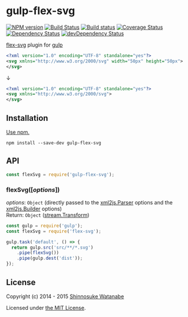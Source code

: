 # gulp-flex-svg

[![NPM version](https://img.shields.io/npm/v/gulp-flex-svg.svg)](https://www.npmjs.com/package/gulp-flex-svg)
[![Build Status](https://travis-ci.org/shinnn/gulp-flex-svg.svg?branch=master)](https://travis-ci.org/shinnn/gulp-flex-svg)
[![Build status](https://ci.appveyor.com/api/projects/status/7t6wot5vv49423h5?svg=true)](https://ci.appveyor.com/project/ShinnosukeWatanabe/gulp-flex-svg)
[![Coverage Status](https://img.shields.io/coveralls/shinnn/gulp-flex-svg.svg)](https://coveralls.io/r/shinnn/gulp-flex-svg)
[![Dependency Status](https://img.shields.io/david/shinnn/gulp-flex-svg.svg?label=deps)](https://david-dm.org/shinnn/gulp-flex-svg)
[![devDependency Status](https://img.shields.io/david/dev/shinnn/gulp-flex-svg.svg?label=devDeps)](https://david-dm.org/shinnn/gulp-flex-svg#info=devDependencies)

[flex-svg](https://github.com/shinnn/node-flex-svg) plugin for [gulp](http://gulpjs.com/)

```xml
<?xml version="1.0" encoding="UTF-8" standalone="yes"?>
<svg xmlns="http://www.w3.org/2000/svg" width="50px" height="50px">
</svg>
```

↓

```xml
<?xml version="1.0" encoding="UTF-8" standalone="yes"?>
<svg xmlns="http://www.w3.org/2000/svg">
</svg>
```

## Installation

[Use npm.](https://docs.npmjs.com/cli/install)

```
npm install --save-dev gulp-flex-svg
```

## API

```javascript
const flexSvg = require('gulp-flex-svg');
```

### flexSvg([*options*])

*options*: `Object` (directly passed to the [xml2js.Parser](https://github.com/Leonidas-from-XIV/node-xml2js#options) options and the [xml2js.Builder](https://github.com/Leonidas-from-XIV/node-xml2js#options-for-the-builder-class) options)  
Return: `Object` ([stream.Transform](https://nodejs.org/docs/latest/api/stream.html#stream_class_stream_transform))

```javascript
const gulp = require('gulp');
const flexSvg = require('flex-svg');

gulp.task('default', () => {
  return gulp.src('src/**/*.svg')
    .pipe(flexSvg())
    .pipe(gulp.dest('dist'));
});
```

## License

Copyright (c) 2014 - 2015 [Shinnosuke Watanabe](https://github.com/shinnn)

Licensed under [the MIT License](./LICENSE).
